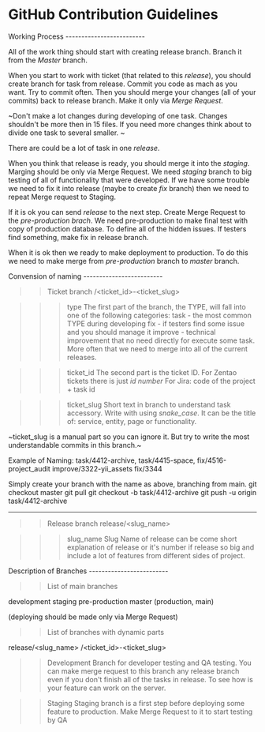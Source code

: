 # GitHub Contribution Guidelines

Working Process -------------------------

All of the work thing should start with creating release branch. Branch it from the *Master* branch.

When you start to work with ticket (that related to this *release*), you should create branch for task from release. Commit you code as mach as you want. Try to commit often. Then you should merge your changes (all of your commits) back to release branch. Make it only via *Merge Request*. 

~Don't make a lot changes during developing of one task. Changes shouldn't be more then in 15 files. If you need more changes think about to divide one task to several smaller. ~

There are could be a lot of task in one *release*.

When you think that release is ready, you should merge it into the *staging*. Marging should be only via Merge Request. We need *staging* branch to big testing of all of  functionality that were developed. If we have some trouble we need to fix it into release (maybe to create *fix* branch) then we need to repeat Merge request to Staging. 

If it is ok you can send *release* to the next step. Create Merge Request to the *pre-production brach*. We need pre-production to make final test with copy of production database. To define all of the hidden issues. If testers find something, make fix in release branch. 

When it is ok then we ready to make deployment to production. To do this we need to make merge from *pre-production* branch to *master* branch.

Convension of naming -------------------------

>>Ticket branch
<type>/<ticket_id>-<ticket_slug>

>>>type
The first part of the branch, the TYPE, will fall into one of the following
categories:
task - the most common TYPE during developing
fix - if testers find some issue and you should manage it
improve - technical improvement that no need directly for execute some task. More often that we need to merge into all of the current releases.

>>>ticket_id
The second part is the ticket ID.
For Zentao tickets there is just *id number*
For Jira: code of the project + task id

>>>ticket_slug
Short text in branch to understand task accessory. Write with using *snake_case*. It can be the title of: service, entity, page or functionality. 

~ticket_slug is a manual part so you can ignore it. But try to write the most understandable commits in this branch.~

Example of Naming: 
task/4412-archive, 
task/4415-space, 
fix/4516-project_audit
improve/3322-yii_assets
fix/3344

Simply create your branch with the name as above, branching from main.
git checkout master
git pull
git checkout -b task/4412-archive
git push -u origin task/4412-archive
_____________________________________

>> Release branch
release/<slug_name>

>>>slug_name
Slug Name of release can be come short explanation of release or it's number if release so big and include a lot of features from different sides of project.


Description of Branches -------------------------

>> List of  main branches

development
staging
pre-production
master (production, main)

(deploying should be made only via Merge Request)



>> List of branches with dynamic parts

release/<slug_name>
<type>/<ticket_id>-<ticket_slug>

>>Development
Branch for developer testing and QA testing. You can make merge request to this branch any release branch even if you don't finish all of the tasks in release. To see how is your feature can work on the server.

>>Staging
Staging branch is a first step before deploying some feature to production.
Make Merge Request to it to start testing by QA 
